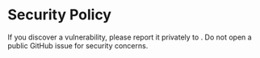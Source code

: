 # Security Policy

If you discover a vulnerability, please report it privately to <your-email-here>.
Do not open a public GitHub issue for security concerns.
